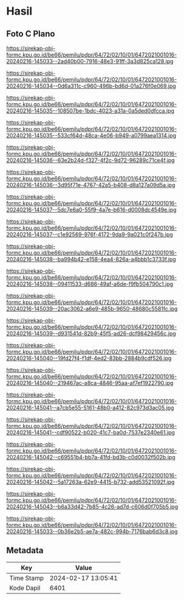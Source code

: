 # Hasil

## Foto C Plano

https://sirekap-obj-formc.kpu.go.id/be66/pemilu/pdpr/64/72/02/10/01/6472021001016-20240216-145033--2ad40b00-7916-48e3-91ff-3a3d825ca128.jpg

https://sirekap-obj-formc.kpu.go.id/be66/pemilu/pdpr/64/72/02/10/01/6472021001016-20240216-145034--0d6a311c-c960-496b-bd6d-01a276f0e069.jpg

https://sirekap-obj-formc.kpu.go.id/be66/pemilu/pdpr/64/72/02/10/01/6472021001016-20240216-145035--108507be-1bdc-4023-a31a-0a5ded0dfcca.jpg

https://sirekap-obj-formc.kpu.go.id/be66/pemilu/pdpr/64/72/02/10/01/6472021001016-20240216-145035--533cf64d-48ca-4e06-b949-a0799aea1314.jpg

https://sirekap-obj-formc.kpu.go.id/be66/pemilu/pdpr/64/72/02/10/01/6472021001016-20240216-145036--63e2b24d-f327-4f2c-9d72-96289c71ce4f.jpg

https://sirekap-obj-formc.kpu.go.id/be66/pemilu/pdpr/64/72/02/10/01/6472021001016-20240216-145036--3d95f71e-4767-42a5-b408-d8a127a09d5a.jpg

https://sirekap-obj-formc.kpu.go.id/be66/pemilu/pdpr/64/72/02/10/01/6472021001016-20240216-145037--5dc7e6a0-55f9-4a7e-b616-d0008dc4549e.jpg

https://sirekap-obj-formc.kpu.go.id/be66/pemilu/pdpr/64/72/02/10/01/6472021001016-20240216-145037--c1e92569-976f-4172-9da9-9a021c0f247b.jpg

https://sirekap-obj-formc.kpu.go.id/be66/pemilu/pdpr/64/72/02/10/01/6472021001016-20240216-145038--ba994b42-e158-4ea4-826a-a4bbb1c3733f.jpg

https://sirekap-obj-formc.kpu.go.id/be66/pemilu/pdpr/64/72/02/10/01/6472021001016-20240216-145038--09411533-d686-49af-a6de-f9fb504790c1.jpg

https://sirekap-obj-formc.kpu.go.id/be66/pemilu/pdpr/64/72/02/10/01/6472021001016-20240216-145039--20ac3062-a6e9-485b-9650-48680c5581fc.jpg

https://sirekap-obj-formc.kpu.go.id/be66/pemilu/pdpr/64/72/02/10/01/6472021001016-20240216-145039--d931541d-82b9-45f5-ad26-dcf98429456c.jpg

https://sirekap-obj-formc.kpu.go.id/be66/pemilu/pdpr/64/72/02/10/01/6472021001016-20240216-145040--19fd27f4-f1df-4ed2-83bb-2884b9cdf526.jpg

https://sirekap-obj-formc.kpu.go.id/be66/pemilu/pdpr/64/72/02/10/01/6472021001016-20240216-145040--219467ac-a8ca-4846-95aa-af7ef1922790.jpg

https://sirekap-obj-formc.kpu.go.id/be66/pemilu/pdpr/64/72/02/10/01/6472021001016-20240216-145041--a7cb5e55-5161-48b0-a412-82c973d3ac05.jpg

https://sirekap-obj-formc.kpu.go.id/be66/pemilu/pdpr/64/72/02/10/01/6472021001016-20240216-145041--cdf90522-b020-41c7-ba0d-7537e2340e61.jpg

https://sirekap-obj-formc.kpu.go.id/be66/pemilu/pdpr/64/72/02/10/01/6472021001016-20240216-145042--c69551b4-bb7a-41fd-bd3b-c0d0032f502b.jpg

https://sirekap-obj-formc.kpu.go.id/be66/pemilu/pdpr/64/72/02/10/01/6472021001016-20240216-145042--5a17263a-62e9-4415-b732-add53521092f.jpg

https://sirekap-obj-formc.kpu.go.id/be66/pemilu/pdpr/64/72/02/10/01/6472021001016-20240216-145043--b6a33d42-7b85-4c26-ad7d-c606d0f705b5.jpg

https://sirekap-obj-formc.kpu.go.id/be66/pemilu/pdpr/64/72/02/10/01/6472021001016-20240216-145033--0b36e2b5-ae7a-482c-994b-7176bab6d3c8.jpg


## Metadata

| Key        | Value               |
| ---------- | ------------------- |
| Time Stamp | 2024-02-17 13:05:41 |
| Kode Dapil | 6401                |



